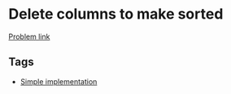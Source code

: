 # Delete columns to make sorted

[Problem link](https://leetcode.com/problems/delete-columns-to-make-sorted/)

## Tags

* [Simple implementation](/README.md#Simple_implementation)
